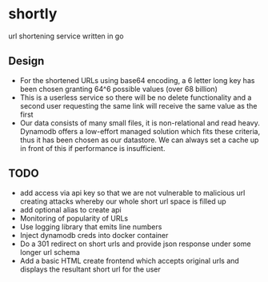 # shortly
url shortening service written in go

## Design
* For the shortened URLs using base64 encoding, a 6 letter long key has been chosen granting 64^6 possible values (over 68 billion)
* This is a userless service so there will be no delete functionality and a second user requesting the same link will receive the same value as the first
* Our data consists of many small files, it is non-relational and read heavy. Dynamodb offers a low-effort managed solution which fits these criteria, thus it has been chosen as our datastore. We can always set a cache up in front of this if performance is insufficient.

## TODO
* add access via api key so that we are not vulnerable to malicious url creating attacks whereby our whole short url space is filled up
* add optional alias to create api
* Monitoring of popularity of URLs
* Use logging library that emits line numbers
* Inject dynamodb creds into docker container
* Do a 301 redirect on short urls and provide json response under some longer url schema
* Add a basic HTML create frontend which accepts original urls and displays the resultant short url for the user
